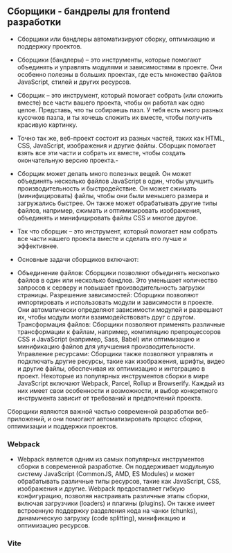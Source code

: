 ## Сборщики - бандрелы для frontend разработки

- Сборщики или бандлеры автоматизируют сборку, оптимизацию и поддержку проектов. 

- Сборщики (бандлеры) – это инструменты, которые помогают объединять и управлять модулями и зависимостями в проекте. Они особенно полезны в больших проектах, где есть множество файлов JavaScript, стилей и других ресурсов. 

- Сборщик – это инструмент, который помогает собрать (или сложить вместе) все части вашего проекта, чтобы он работал как одно целое. Представь, что ты собираешь пазл. У тебя есть много разных кусочков пазла, и ты хочешь сложить их вместе, чтобы получить красивую картинку.

- Точно так же, веб-проект состоит из разных частей, таких как HTML, CSS, JavaScript, изображения и другие файлы. Сборщик помогает взять все эти части и собрать их вместе, чтобы создать окончательную версию проекта.- 

- Сборщик может делать много полезных вещей. Он может объединять несколько файлов JavaScript в один, чтобы улучшить производительность и быстродействие. Он может сжимать (минифицировать) файлы, чтобы они были меньшего размера и загружались быстрее. Он также может обрабатывать другие типы файлов, например, сжимать и оптимизировать изображения, объединять и минифицировать файлы CSS и многое другое. 

- Так что сборщик – это инструмент, который помогает нам собрать все части нашего проекта вместе и сделать его лучше и эффективнее.

- Основные задачи сборщиков включают:

- Объединение файлов: Сборщики позволяют объединять несколько файлов в один или несколько бандлов. Это уменьшает количество запросов к серверу и повышает производительность загрузки страницы.
Разрешение зависимостей: Сборщики позволяют импортировать и использовать модули и зависимости в проекте. Они автоматически определяют зависимости модулей и разрешают их, чтобы модули могли взаимодействовать друг с другом.
Трансформация файлов: Сборщики позволяют применять различные трансформации к файлам, например, компиляцию препроцессоров CSS и JavaScript (например, Sass, Babel) или оптимизацию и минификацию файлов для улучшения производительности.
Управление ресурсами: Сборщики также позволяют управлять и подключать другие ресурсы, такие как изображения, шрифты, видео и другие файлы, обеспечивая их оптимизацию и интеграцию в проект.
Некоторые из популярных инструментов сборки в мире JavaScript включают Webpack, Parcel, Rollup и Browserify. Каждый из них имеет свои особенности и возможности, и выбор конкретного инструмента зависит от требований и предпочтений проекта.

Сборщики являются важной частью современной разработки веб-приложений, и они помогают автоматизировать процесс сборки, оптимизации и поддержки проектов. 

### Webpack 

- Webpack является одним из самых популярных инструментов сборки в современной разработке. Он поддерживает модульную систему JavaScript (CommonJS, AMD, ES Modules) и может обрабатывать различные типы ресурсов, такие как JavaScript, CSS, изображения и другие. Webpack предоставляет гибкую конфигурацию, позволяя настраивать различные этапы сборки, включая загрузчики (loaders) и плагины (plugins). Он также имеет встроенную поддержку разделения кода на чанки (chunks), динамическую загрузку (code splitting), минификацию и оптимизацию ресурсов. 

### Vite    